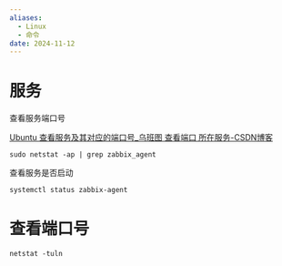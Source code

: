 ```yaml
---
aliases:
  - Linux
  - 命令
date: 2024-11-12
---
```


# 服务

查看服务端口号

[Ubuntu 查看服务及其对应的端口号_乌班图 查看端口 所在服务-CSDN博客](https://blog.csdn.net/noricky/article/details/80032180)

```
sudo netstat -ap | grep zabbix_agent
```

查看服务是否启动

```
systemctl status zabbix-agent
```

# 查看端口号

```
netstat -tuln
```

